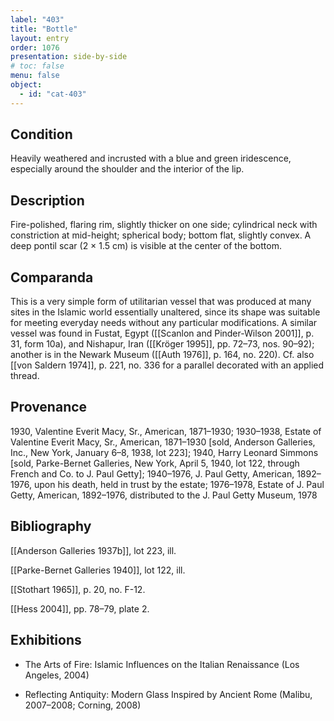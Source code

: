 ```yaml
---
label: "403"
title: "Bottle"
layout: entry
order: 1076
presentation: side-by-side
# toc: false
menu: false
object:
  - id: "cat-403"
---
```


## Condition

Heavily weathered and incrusted with a blue and green iridescence, especially around the shoulder and the interior of the lip.

## Description

Fire-polished, flaring rim, slightly thicker on one side; cylindrical neck with constriction at mid-height; spherical body; bottom flat, slightly convex. A deep pontil scar (2 × 1.5 cm) is visible at the center of the bottom.

## Comparanda

This is a very simple form of utilitarian vessel that was produced at many sites in the Islamic world essentially unaltered, since its shape was suitable for meeting everyday needs without any particular modifications. A similar vessel was found in Fustat, Egypt ([[Scanlon and Pinder-Wilson 2001]], p. 31, form 10a), and Nishapur, Iran ([[Kröger 1995]], pp. 72–73, nos. 90–92); another is in the Newark Museum ([[Auth 1976]], p. 164, no. 220). Cf. also [[von Saldern 1974]], p. 221, no. 336 for a parallel decorated with an applied thread.

## Provenance

1930, Valentine Everit Macy, Sr., American, 1871–1930; 1930–1938, Estate of Valentine Everit Macy, Sr., American, 1871–1930 \[sold, Anderson Galleries, Inc., New York, January 6–8, 1938, lot 223\]; 1940, Harry Leonard Simmons \[sold, Parke-Bernet Galleries, New York, April 5, 1940, lot 122, through French and Co. to J. Paul Getty\]; 1940–1976, J. Paul Getty, American, 1892–1976, upon his death, held in trust by the estate; 1976–1978, Estate of J. Paul Getty, American, 1892–1976, distributed to the J. Paul Getty Museum, 1978

## Bibliography

[[Anderson Galleries 1937b]], lot 223, ill.

[[Parke-Bernet Galleries 1940]], lot 122, ill.

[[Stothart 1965]], p. 20, no. F-12.

[[Hess 2004]], pp. 78–79, plate 2.

## Exhibitions

-   The Arts of Fire: Islamic Influences on the Italian Renaissance (Los Angeles, 2004)

-   Reflecting Antiquity: Modern Glass Inspired by Ancient Rome (Malibu, 2007–2008; Corning, 2008)
